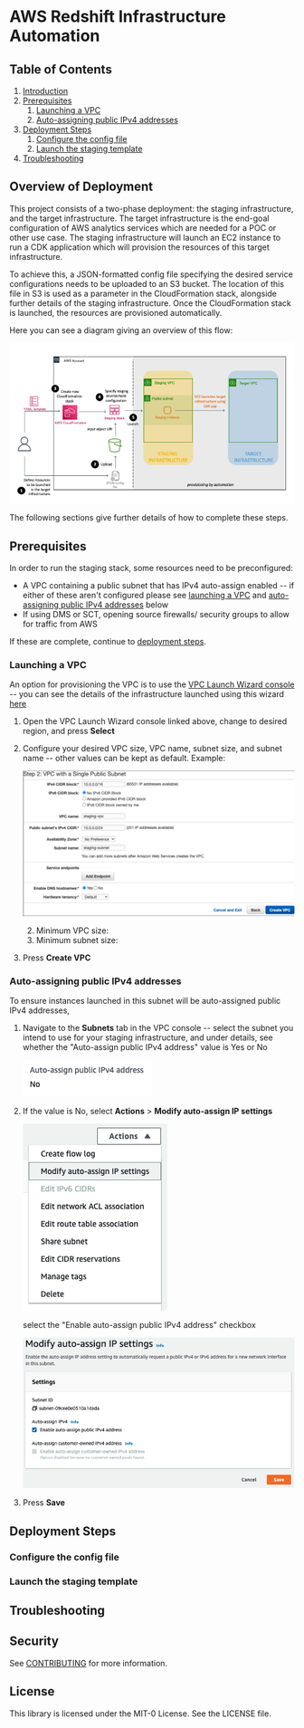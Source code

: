 
# AWS Redshift Infrastructure Automation

## Table of Contents

1. [Introduction](#overview-of-deployment)
1. [Prerequisites](#prerequisites)
	1. [Launching a VPC](#launching-a-vpc)
	1. [Auto-assigning public IPv4 addresses](#auto-assigning-public-ipv4-addresses)
1. [Deployment Steps](#deployment-steps)
	1. [Configure the config file](#configure-the-config-file)
	1. [Launch the staging template](#launch-the-staging-template)
1. [Troubleshooting](#troubleshooting)

## Overview of Deployment

This project consists of a two-phase deployment: the staging infrastructure, and the target infrastructure. The target infrastructure is the end-goal configuration of AWS analytics services which are needed for a POC or other use case. The staging infrastructure will launch an EC2 instance to run a CDK application which will provision the resources of this target infrastructure. 

To achieve this, a JSON-formatted config file specifying the desired service configurations needs to be uploaded to an S3 bucket. The location of this file in S3 is used as a parameter in the CloudFormation stack, alongside further details of the staging infrastructure. Once the CloudFormation stack is launched, the resources are provisioned automatically.

Here you can see a diagram giving an overview of this flow:

![Architecture Flow](https://github.com/julbeck/RedshiftPOCAutomation/blob/master/Architecture_Flow.png)

The following sections give further details of how to complete these steps.

## Prerequisites

In order to run the staging stack, some resources need to be preconfigured:
* A VPC containing a public subnet that has IPv4 auto-assign enabled -- if either of these aren't configured please see [launching a VPC](#launching-a-vpc) and [auto-assigning public IPv4 addresses](#auto-assigning-public-ipv4-addresses) below
* If using DMS or SCT, opening source firewalls/ security groups to allow for traffic from AWS

If these are complete, continue to [deployment steps](#deployment-steps).

### Launching a VPC

An option for provisioning the VPC is to use the [VPC Launch Wizard console](https://console.aws.amazon.com/vpc/home?region=us-east-1#wizardSelector:) -- you can see the details of the infrastructure launched using this wizard [here](https://docs.aws.amazon.com/vpc/latest/userguide/VPC_Scenario1.html)
1. Open the VPC Launch Wizard console linked above, change to desired region, and press **Select**
2. Configure your desired VPC size, VPC name, subnet size, and subnet name -- other values can be kept as default. Example:

	![Example](https://github.com/julbeck/RedshiftPOCAutomation/blob/master/Screen%20Shot%202021-08-02%20at%2017.36.05.png)

	2. Minimum VPC size: 
	2. Minimum subnet size:
3. Press **Create VPC**

### Auto-assigning public IPv4 addresses

To ensure instances launched in this subnet will be auto-assigned public IPv4 addresses, 
1. Navigate to the **Subnets** tab in the VPC console -- select the subnet you intend to use for your staging infrastructure, and under details, see whether the "Auto-assign public IPv4 address" value is Yes or No

	![Autoassign](https://github.com/julbeck/RedshiftPOCAutomation/blob/master/Screen%20Shot%202021-08-02%20at%2017.19.11.png)

2. If the value is No, select **Actions** > **Modify auto-assign IP settings**

	![Modify](https://github.com/julbeck/RedshiftPOCAutomation/blob/master/Screen%20Shot%202021-08-02%20at%2017.20.41.png)

	select the "Enable auto-assign public IPv4 address" checkbox

	![Checkbox](https://github.com/julbeck/RedshiftPOCAutomation/blob/master/Screen%20Shot%202021-08-02%20at%2017.22.36.png)
	
3. Press **Save**

## Deployment Steps

### Configure the config file

### Launch the staging template

## Troubleshooting

## Security

See [CONTRIBUTING](CONTRIBUTING.md#security-issue-notifications) for more information.

## License

This library is licensed under the MIT-0 License. See the LICENSE file.


